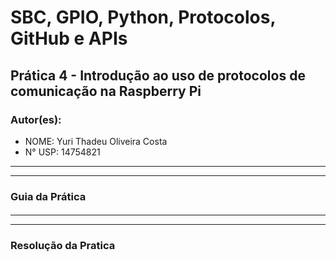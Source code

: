 # SBC, GPIO, Python, Protocolos, GitHub e APIs

## Prática 4 - Introdução ao uso de protocolos de comunicação na Raspberry Pi

### Autor(es):
- NOME: Yuri Thadeu Oliveira Costa
- N° USP: 14754821
***
***
### Guia da Prática

#### 

***
***

### Resolução da Pratica